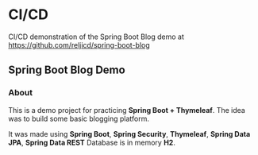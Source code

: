 # CI/CD

CI/CD demonstration of the Spring Boot Blog demo at https://github.com/reljicd/spring-boot-blog

## Spring Boot Blog Demo

### About

This is a demo project for practicing **Spring Boot + Thymeleaf**. 
The idea was to build some basic blogging platform.

It was made using **Spring Boot**, **Spring Security**, **Thymeleaf**, **Spring Data JPA**, **Spring Data REST** 
Database is in memory **H2**.
